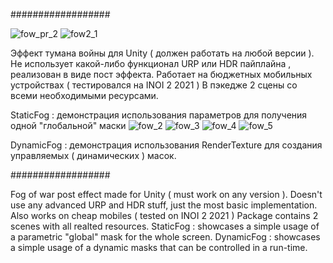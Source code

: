 ##################

![fow_pr_2](https://user-images.githubusercontent.com/36265375/142424832-5b2e9567-e71b-4a9b-9910-aba0e6bd8da1.gif)
![fow2_1](https://user-images.githubusercontent.com/36265375/143087617-ca1edc58-aae9-470b-a8c6-956e4d2e12c2.gif)

Эффект тумана войны для Unity ( должен работать на любой версии ). Не использует какой-либо функционал URP или HDR пайплайна , реализован в виде пост эффекта.
Работает на бюджетных мобильных устройствах ( тестировался на INOI 2 2021 )
В пэкедже 2 сцены со всеми необходимыми ресурсами.

StaticFog : демонстрация использования параметров для получения одной "глобальной" маски
![fow_2](https://user-images.githubusercontent.com/36265375/142426116-2f90ec50-961f-446d-aeaa-280825a6566f.gif)
![fow_3](https://user-images.githubusercontent.com/36265375/142426153-fd0a06f8-d485-4e19-859e-6d69f5bac88e.gif)
![fow_4](https://user-images.githubusercontent.com/36265375/142426167-9f1919dc-a151-4aa6-bc65-3e7571062dc5.gif)
![fow_5](https://user-images.githubusercontent.com/36265375/142426177-7354c304-1168-4e49-9233-9706af24e2e1.gif)

DynamicFog : демонстрация использования RenderTexture для создания управляемых ( динамических ) масок.

##################

Fog of war post effect made for Unity ( must work on any version ). Doesn't use any advanced URP and HDR stuff, just the most basic implementation.
Also works on cheap mobiles ( tested on INOI 2 2021 )
Package contains 2 scenes with all realted resources. 
StaticFog : showcases a simple usage of a parametric "global" mask for the whole screen.
DynamicFog : showcases a simple usage of a dynamic masks that can be controlled in a run-time.
